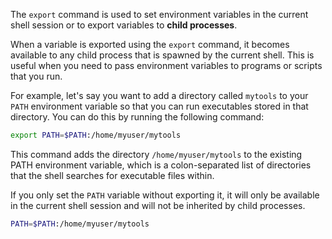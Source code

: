 The `export` command is used to set environment variables in the current shell session or to export variables to **child processes**.

When a variable is exported using the `export` command, it becomes available to any child process that is spawned by the current shell. This is useful when you need to pass environment variables to programs or scripts that you run.

For example, let's say you want to add a directory called `mytools` to your `PATH` environment variable so that you can run executables stored in that directory. You can do this by running the following command:
```bash
export PATH=$PATH:/home/myuser/mytools
```
This command adds the directory `/home/myuser/mytools` to the existing PATH environment variable, which is a colon-separated list of directories that the shell searches for executable files within.

If you only set the `PATH` variable without exporting it, it will only be available in the current shell session and will not be inherited by child processes.
```bash
PATH=$PATH:/home/myuser/mytools
```